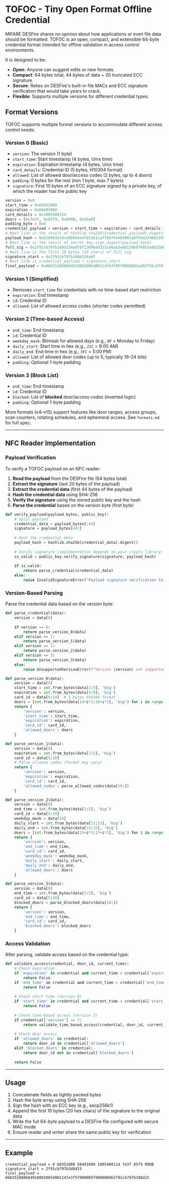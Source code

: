 # TOFOC - Tiny Open Format Offline Credential

MIFARE DESFire shares no opinion about how applications or even file data should be formatted. TOFOC is an open, compact, and extensible 64-byte credential format intended for offline validation in access control environments.

It is designed to be:
- **Open**: Anyone can suggest edits or new formats.
- **Compact**: 64 bytes total, 44 bytes of data + 20 truncated ECC signature.
- **Secure**: Relies on DESFire's built-in file MACs and ECC signature verification that would take years to crack.
- **Flexible**: Supports multiple versions for different credential types.

## Format Versions

TOFOC supports multiple format versions to accommodate different access control needs:

### Version 0 (Basic)
- `version`: The version (1 byte)
- `start_time`: Start timestamp (4 bytes, Unix time)
- `expiration`: Expiration timestamp (4 bytes, Unix time)
- `card_details`: Credential ID (5 bytes, H10304 format)
- `allowed`: List of allowed door/access codes (2 bytes, up to 4 doors)
- `padding`: 0 bytes for the rest (min 1 byte, max 7 bytes)
- `signature`: First 10 bytes of an ECC signature signed by a private key, of which the reader has the public key

```python
version = 0x0
start_time = 0x68351080
expiration = 0x68491080
card_details = 0x1005400114
doors = [0x7e3f, 0x05f9, 0x00DB, 0xd3ad]
padding_byte = 0x0
credential_payload = version + start_time + expiration + card_details + doors + padding_byte
# Next line is the result of hashlib.sha256(credential_payload).digest()
payload_hash = 0x9189d32cdce8b054e4fb53b1caffb4743403002a8f5da3246b3359716f5f19b3
# Next line is the result of secret_key.sign_digest(payload_hash)
full_sig = 0x2f91cb797b3d8d154adf0f1369bdd331c66aa3edb13db874952edb33bbdfe4e7ef4349efa45684a260f88ec542156f7f5615e4d7a940b7b756e8a197910908b9
# Next line is the first 10 bytes (20 chars) of full_sig
signature_start = 0x2f91cb797b3d8d154adf
# Next line is credential_payload + signature_start
final_payload = 0x0683510806849108010054001147e3f05f900DBd3ad02f91cb797b3d8d154adf
```

### Version 1 (Simplified)
- Removes `start_time` for credentials with no time-based start restriction
- `expiration`: End timestamp
- `id`: Credential ID
- `allowed`: List of allowed access codes (shorter codes permitted)

### Version 2 (Time-based Access)
- `end_time`: End timestamp
- `id`: Credential ID
- `weekday_mask`: Bitmask for allowed days (e.g., `0F` = Monday to Friday)
- `daily_start`: Start time in hex (e.g., `21C` = 9:00 AM)
- `daily_end`: End time in hex (e.g., `3FC` = 5:00 PM)
- `allowed`: List of allowed door codes (up to 5, typically 16–24 bits)
- `padding`: Optional 1-byte padding

### Version 3 (Block List)
- `end_time`: End timestamp
- `id`: Credential ID
- `blocked`: List of **blocked** door/access codes (inverted logic)
- `padding`: Optional 1-byte padding

More formats (v4–v15) support features like door ranges, access groups, scan counters, rotating schedules, and ephemeral access. See `formats.md` for full spec.

---

## NFC Reader Implementation

### Payload Verification

To verify a TOFOC payload on an NFC reader:

1. **Read the payload** from the DESFire file (64 bytes total)
2. **Extract the signature** (last 20 bytes of the payload)
3. **Extract the credential data** (first 44 bytes of the payload)
4. **Hash the credential data** using SHA-256
5. **Verify the signature** using the stored public key and the hash
6. **Parse the credential** based on the version byte (first byte)

```python
def verify_payload(payload_bytes, public_key):
    # Split payload
    credential_data = payload_bytes[:44]
    signature = payload_bytes[44:]
    
    # Hash the credential data
    payload_hash = hashlib.sha256(credential_data).digest()
    
    # Verify signature (implementation depends on your crypto library)
    is_valid = public_key.verify_signature(signature, payload_hash)
    
    if is_valid:
        return parse_credential(credential_data)
    else:
        raise InvalidSignatureError("Payload signature verification failed")
```

### Version-Based Parsing

Parse the credential data based on the version byte:

```python
def parse_credential(data):
    version = data[0]
    
    if version == 0:
        return parse_version_0(data)
    elif version == 1:
        return parse_version_1(data)
    elif version == 2:
        return parse_version_2(data)
    elif version == 3:
        return parse_version_3(data)
    else:
        raise UnsupportedVersionError(f"Version {version} not supported")

def parse_version_0(data):
    version = data[0]
    start_time = int.from_bytes(data[1:5], 'big')
    expiration = int.from_bytes(data[5:9], 'big')
    card_id = data[9:14]  # 5 bytes H10304 format
    doors = [int.from_bytes(data[14+i*2:16+i*2], 'big') for i in range(4)]
    return {
        'version': version,
        'start_time': start_time,
        'expiration': expiration,
        'card_id': card_id,
        'allowed_doors': doors
    }

def parse_version_1(data):
    version = data[0]
    expiration = int.from_bytes(data[1:5], 'big')
    card_id = data[5:10]
    # Parse allowed codes (format may vary)
    return {
        'version': version,
        'expiration': expiration,
        'card_id': card_id,
        'allowed_codes': parse_allowed_codes(data[10:])
    }

def parse_version_2(data):
    version = data[0]
    end_time = int.from_bytes(data[1:5], 'big')
    card_id = data[5:10]
    weekday_mask = data[10]
    daily_start = int.from_bytes(data[11:13], 'big')
    daily_end = int.from_bytes(data[13:15], 'big')
    doors = [int.from_bytes(data[15+i*2:17+i*2], 'big') for i in range(5)]
    return {
        'version': version,
        'end_time': end_time,
        'card_id': card_id,
        'weekday_mask': weekday_mask,
        'daily_start': daily_start,
        'daily_end': daily_end,
        'allowed_doors': doors
    }

def parse_version_3(data):
    version = data[0]
    end_time = int.from_bytes(data[1:5], 'big')
    card_id = data[5:10]
    blocked_doors = parse_blocked_doors(data[10:])
    return {
        'version': version,
        'end_time': end_time,
        'card_id': card_id,
        'blocked_doors': blocked_doors
    }
```

### Access Validation

After parsing, validate access based on the credential type:

```python
def validate_access(credential, door_id, current_time):
    # Check expiration
    if 'expiration' in credential and current_time > credential['expiration']:
        return False
    if 'end_time' in credential and current_time > credential['end_time']:
        return False
        
    # Check start time (version 0)
    if 'start_time' in credential and current_time < credential['start_time']:
        return False
    
    # Check time-based access (version 2)
    if credential['version'] == 2:
        return validate_time_based_access(credential, door_id, current_time)
    
    # Check door access
    if 'allowed_doors' in credential:
        return door_id in credential['allowed_doors']
    elif 'blocked_doors' in credential:
        return door_id not in credential['blocked_doors']
    
    return False
```

---

## Usage

1. Concatenate fields as tightly packed bytes
2. Hash the byte array using SHA-256
3. Sign the hash with an ECC key (e.g., secp256k1)
4. Append the first 10 bytes (20 hex chars) of the signature to the original data
5. Write the full 64-byte payload to a DESFire file configured with secure MAC mode
6. Ensure reader and writer share the same public key for verification

---

## Example

```plaintext
credential_payload = 0 68351080 68491080 1005400114 7e3f 05f9 00DB
signature_start = 2f91cb797b3d8d15
final_payload = 0683510806849108010054001147e3f5f900005f900000db2f91cb797b3d8d15